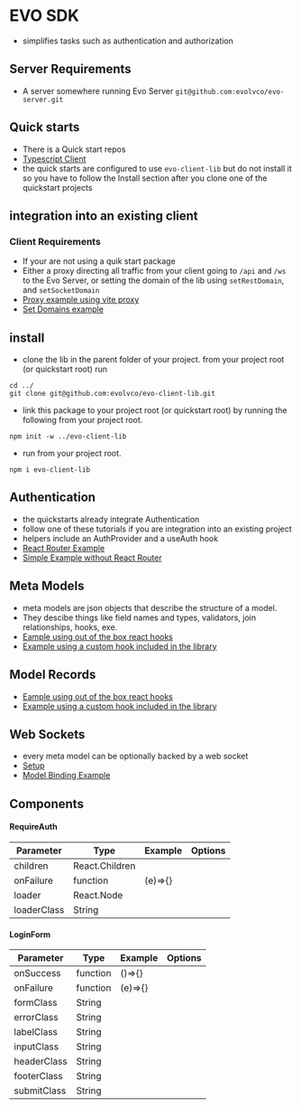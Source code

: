 # EVO SDK
- simplifies tasks such as authentication and authorization

## Server Requirements
- A server somewhere running Evo Server `git@github.com:evolvco/evo-server.git`

## Quick starts
- There is a Quick start repos 
- [Typescript Client](https://github.com/evolvco/evo-micro-app-ts)
- the quick starts are configured to use `evo-client-lib` but do not install it so you have to follow the Install section after you clone one of the quickstart projects

## integration into an existing client
### Client Requirements
- If your are not using a quik start package
- Either a proxy directing all traffic from your client going to `/api` and `/ws` to the Evo Server, or setting the domain of the lib using `setRestDomain`, and `setSocketDomain`
- [Proxy example using vite proxy](docs/proxy.md)
- [Set Domains example](docs/set-domains.md)

## install
- clone the lib in the parent folder of your project. from your project root (or quickstart root) run 

```
cd ../
git clone git@github.com:evolvco/evo-client-lib.git
```

- link this package to your project root (or quickstart root) by running the following from your project root.

```npm init -w ../evo-client-lib```

- run from your project root.

```npm i evo-client-lib```

## Authentication
- the quickstarts already integrate Authentication
- follow one of these tutorials if you are integration into an existing project 
- helpers include an AuthProvider and a useAuth hook
- [React Router Example](docs/react-router-auth.md)
- [Simple Example without React Router](docs/simple-auth.md)

## Meta Models
- meta models are json objects that describe the structure of a model. 
- They descibe things like field names and types, validators, join relationships, hooks, exe.
- [Eample using out of the box react hooks](docs/meta-simple.md)
- [Example using a custom hook included in the library](docs/meta-hook.md)

## Model Records
- [Eample using out of the box react hooks](docs/model-records-simple.md)
- [Example using a custom hook included in the library](docs/model-records-hook.md)

## Web Sockets
- every meta model can be optionally backed by a web socket
- [Setup](docs/socket-setup.md)
- [Model Binding Example](docs/model-binding-socket.md)

## Components

#### RequireAuth
| Parameter     | Type              | Example   | Options   |
| ---------     | -----------       | --------  | -------   |
| children      | React.Children    |           |           |
| onFailure     | function          | (e)=>{}   |           |
| loader        | React.Node        |           |           |
| loaderClass   | String            |           |           |

#### LoginForm
| Parameter     | Type              | Example   | Options   |
| ---------     | -----------       | --------  | -------   |
| onSuccess     | function          | ()=>{}   |           |
| onFailure     | function          | (e)=>{}   |           |
| formClass   | String            |           |           |
| errorClass   | String            |           |           |
| labelClass   | String            |           |           |
| inputClass   | String            |           |           |
| headerClass   | String            |           |           |
| footerClass   | String            |           |           |
| submitClass   | String            |           |           |
